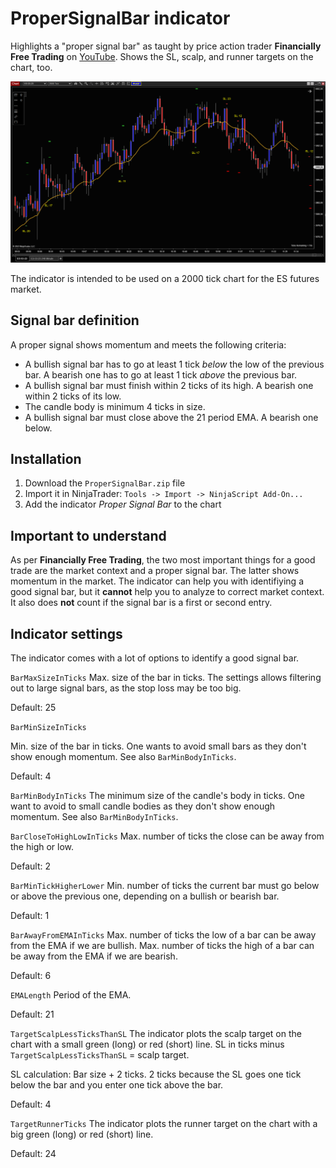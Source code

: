 # ProperSignalBar indicator

Highlights a "proper signal bar" as taught by price action trader **Financially Free Trading** on [YouTube](https://www.youtube.com/watch?v=_U493Pl-dGg). Shows the SL, scalp, and runner targets on the chart, too.

![screenshot](https://raw.githubusercontent.com/DominikBritz/NinjaTrader-indicators-strategies/main/Indicators/ProperSignalBar/screenshot.png)

The indicator is intended to be used on a 2000 tick chart for the ES futures market.

## Signal bar definition
A proper signal shows momentum and meets the following criteria:

- A bullish signal bar has to go at least 1 tick *below* the low of the previous bar. A bearish one has to go at least 1 tick *above* the previous bar.
- A bullish signal bar must finish within 2 ticks of its high. A bearish one within 2 ticks of its low.
- The candle body is minimum 4 ticks in size.
- A bullish signal bar must close above the 21 period EMA. A bearish one below.

## Installation
1. Download the `ProperSignalBar.zip` file 
2. Import it in NinjaTrader: `Tools -> Import -> NinjaScript Add-On...`
3. Add the indicator *Proper Signal Bar* to the chart

## Important to understand
As per **Financially Free Trading**, the two most important things for a good trade are the market context and a proper signal bar. The latter shows momentum in the market. The indicator can help you with  identifiying a good signal bar, but it **cannot** help you to analyze to correct market context. It also does **not** count if the signal bar is a first or second entry. 

## Indicator settings
The indicator comes with a lot of options to identify a good signal bar.

`BarMaxSizeInTicks`
Max. size of the bar in ticks. The settings allows filtering out to large signal bars, as the stop loss may be too big.

Default: 25

`BarMinSizeInTicks`

Min. size of the bar in ticks. One wants to avoid small bars as they don't show enough momentum. See also `BarMinBodyInTicks`.

Default: 4

`BarMinBodyInTicks`
The minimum size of the candle's body in ticks. One want to avoid to small candle bodies as they don't show enough momentum. See also `BarMinBodyInTicks`.

`BarCloseToHighLowInTicks`
Max. number of ticks the close can be away from the high or low.

Default: 2

`BarMinTickHigherLower`
Min. number of ticks the current bar must go below or above the previous one, depending on a bullish or bearish bar.

Default: 1

`BarAwayFromEMAInTicks`
Max. number of ticks the low of a bar can be away from the EMA if we are bullish.
Max. number of ticks the high of a bar can be away from the EMA if we are bearish.

Default: 6

`EMALength`
Period of the EMA. 

Default: 21

`TargetScalpLessTicksThanSL`
The indicator plots the scalp target on the chart with a small green (long) or red (short) line. SL in ticks minus `TargetScalpLessTicksThanSL` = scalp target.

SL calculation: Bar size + 2 ticks. 2 ticks because the SL goes one tick below the bar and you enter one tick above the bar.

Default: 4

`TargetRunnerTicks`
The indicator plots the runner target on the chart with a big green (long) or red (short) line. 

Default: 24
